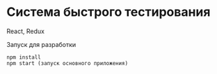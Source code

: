 # Система быстрого тестирования

React, Redux

Запуск для разработки
```
npm install
npm start (запуск основного приложения)

```

